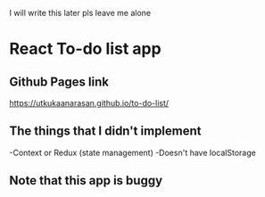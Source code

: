 I will write this later pls leave me alone

# React To-do list app

## Github Pages link
https://utkukaanarasan.github.io/to-do-list/

## The things that I didn't implement
-Context or Redux (state management)
-Doesn't have localStorage

## Note that this app is buggy